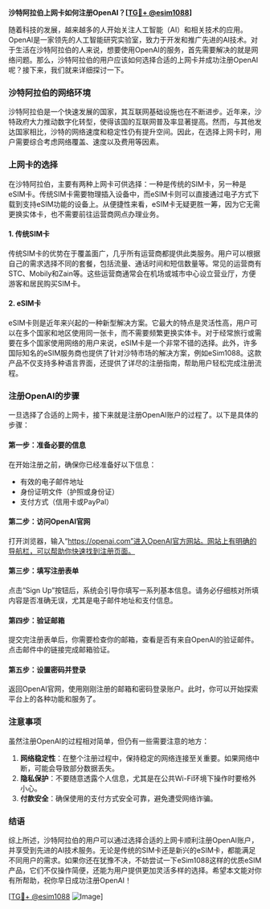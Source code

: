 **沙特阿拉伯上网卡如何注册OpenAI？[[TG💪+ @esim1088](https://t.me/s/esim1088)]**

随着科技的发展，越来越多的人开始关注人工智能（AI）和相关技术的应用。OpenAI是一家领先的人工智能研究实验室，致力于开发和推广先进的AI技术。对于生活在沙特阿拉伯的人来说，想要使用OpenAI的服务，首先需要解决的就是网络问题。那么，沙特阿拉伯的用户应该如何选择合适的上网卡并成功注册OpenAI呢？接下来，我们就来详细探讨一下。

### 沙特阿拉伯的网络环境

沙特阿拉伯是一个快速发展的国家，其互联网基础设施也在不断进步。近年来，沙特政府大力推动数字化转型，使得该国的互联网普及率显著提高。然而，与其他发达国家相比，沙特的网络速度和稳定性仍有提升空间。因此，在选择上网卡时，用户需要综合考虑网络覆盖、速度以及费用等因素。

### 上网卡的选择

在沙特阿拉伯，主要有两种上网卡可供选择：一种是传统的SIM卡，另一种是eSIM卡。传统SIM卡需要物理插入设备中，而eSIM卡则可以直接通过电子方式下载到支持eSIM功能的设备上。从便捷性来看，eSIM卡无疑更胜一筹，因为它无需更换实体卡，也不需要前往运营商网点办理业务。

#### 1. 传统SIM卡

传统SIM卡的优势在于覆盖面广，几乎所有运营商都提供此类服务。用户可以根据自己的需求选择不同的套餐，包括流量、通话时间和短信数量等。常见的运营商有STC、Mobily和Zain等。这些运营商通常会在机场或城市中心设立营业厅，方便游客和居民购买SIM卡。

#### 2. eSIM卡

eSIM卡则是近年来兴起的一种新型解决方案。它最大的特点是灵活性高，用户可以在多个国家和地区使用同一张卡，而不需要频繁更换实体卡。对于经常旅行或需要在多个国家使用网络的用户来说，eSIM卡是一个非常不错的选择。此外，许多国际知名的eSIM服务商也提供了针对沙特市场的解决方案，例如eSim1088。这款产品不仅支持多种语言界面，还提供了详尽的注册指南，帮助用户轻松完成注册流程。

### 注册OpenAI的步骤

一旦选择了合适的上网卡，接下来就是注册OpenAI账户的过程了。以下是具体的步骤：

#### 第一步：准备必要的信息

在开始注册之前，确保你已经准备好以下信息：
- 有效的电子邮件地址
- 身份证明文件（护照或身份证）
- 支付方式（信用卡或PayPal）

#### 第二步：访问OpenAI官网

打开浏览器，输入“https://openai.com”进入OpenAI官方网站。网站上有明确的导航栏，可以帮助你快速找到注册页面。

#### 第三步：填写注册表单

点击“Sign Up”按钮后，系统会引导你填写一系列基本信息。请务必仔细核对所填内容是否准确无误，尤其是电子邮件地址和支付信息。

#### 第四步：验证邮箱

提交完注册表单后，你需要检查你的邮箱，查看是否有来自OpenAI的验证邮件。点击邮件中的链接完成邮箱验证。

#### 第五步：设置密码并登录

返回OpenAI官网，使用刚刚注册的邮箱和密码登录账户。此时，你可以开始探索平台上的各种功能和服务了。

### 注意事项

虽然注册OpenAI的过程相对简单，但仍有一些需要注意的地方：

1. **网络稳定性**：在整个注册过程中，保持稳定的网络连接至关重要。如果网络中断，可能会导致部分数据丢失。
2. **隐私保护**：不要随意透露个人信息，尤其是在公共Wi-Fi环境下操作时要格外小心。
3. **付款安全**：确保使用的支付方式安全可靠，避免遭受网络诈骗。

### 结语

综上所述，沙特阿拉伯的用户可以通过选择合适的上网卡顺利注册OpenAI账户，并享受到先进的AI技术服务。无论是传统的SIM卡还是新兴的eSIM卡，都能满足不同用户的需求。如果你还在犹豫不决，不妨尝试一下eSim1088这样的优质eSIM产品，它们不仅操作简便，还能为用户提供更加灵活多样的选择。希望本文能对你有所帮助，祝你早日成功注册OpenAI！

[[TG💪+ @esim1088](https://t.me/s/esim1088) ![Image](https://i.postimg.cc/4NQfJmqS/Snipaste-2025-05-13-00-14-12.png)]